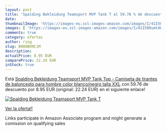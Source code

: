 ```yaml
---
layout: post
title: 'Spalding Bekleidung Teamsport MVP Tank T al 59.76 % de descuento'
date: 
thumbnailImage: 'https://images-eu.ssl-images-amazon.com/images/I/41I50Oumt4L._SL200_.jpg'
images: [ 'https://images-eu.ssl-images-amazon.com/images/I/41I50Oumt4L._SL200_.jpg' ]
comments: true
category: ofertas
author: ring
slug: B008BH9C1M
description:
actualPrice: 8.95 EUR
comparePrice: 22.24 EUR
inStock: true
---
```


Está [Spalding Bekleidung Teamsport MVP Tank Top - Camiseta de tirantes de baloncesto para hombre  color blanco/negro  talla XXL](https://www.amazon.es/dp/B008BH9C1M/?tag=tolees-21) con 59.76 de descuento por 8.95 EUR (original: 22.24 EUR) en el siguiente enlace!

[![Spalding Bekleidung Teamsport MVP Tank T](https://images-eu.ssl-images-amazon.com/images/I/41I50Oumt4L._SL200_.jpg)](https://www.amazon.es/dp/B008BH9C1M/?tag=tolees-21)

[Ver la oferta!!](https://www.amazon.es/dp/B008BH9C1M/?tag=tolees-21)

Links participate in Amazon Associate program and might generate a comission on qualifying sales


